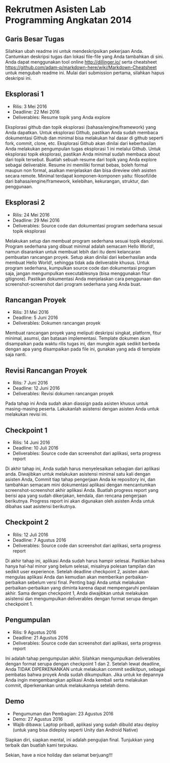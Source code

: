 # Rekrutmen Asisten Lab Programming Angkatan 2014

## Garis Besar Tugas
Silahkan ubah readme ini untuk mendeskripsikan pekerjaan Anda. Cantumkan deskripsi tugas dan lokasi file-file yang Anda tambahkan di sini. Anda dapat menggunakan tool online http://dillinger.io/ serta cheatsheet https://github.com/adam-p/markdown-here/wiki/Markdown-Cheatsheet untuk mengubah readme ini. Mulai dari submission pertama, silahkan hapus deskripsi ini.

## Eksplorasi 1
* Rilis: 3 Mei 2016
* Deadline: 22 Mei 2016
* Deliverables: Resume topik yang Anda explore

Eksplorasi github dan topik eksplorasi (bahasa/engine/framework) yang Anda dapatkan. Untuk eksplorasi Github, pastikan Anda sudah membaca dokumentasi Github dan minimal bisa melakukan hal dasar di github seperti fork, commit, clone, etc. Eksplorasi Github akan dinilai dari keberhasilan Anda melakukan pengumpulan tugas eksplorasi 1 ini melalui Github. Untuk eksplorasi topik eksplorasi, pastikan Anda minimal sudah membaca about dari topik tersebut. Buatlah sebuah resume dari topik yang Anda explore sebagai deliverable. Resume ini memiliki format bebas, boleh formal maupun non formal, asalkan menjelaskan dan bisa direview oleh asisten secara remote. Minimal terdapat komponen-komponen yaitu: filosofi/ide dari bahasa/engine/framework, kelebihan, kekurangan, struktur, dan penggunaan.

## Eksplorasi 2
* Rilis: 24 Mei 2016
* Deadline: 29 Mei 2016
* Deliverables: Source code dan dokumentasi program sederhana sesuai topik eksplorasi

Melakukan setup dan membuat program sederhana sesuai topik eksplorasi. Program sederhana yang dibuat minimal adalah semacam Hello World!, namun disarankan untuk membuat lebih dari itu demi kelancaran pembuatan rancangan proyek. Setup akan dinilai dari keberhasilan anda membuat Hello World!, sehingga tidak ada deliverable khusus. Untuk program sederhana, kumpulkan source code dan dokumentasi program saja, jangan mengumpulkan executablesnya (bisa menggunakan fitur gitignore). Pastikan dokumentasi Anda menjelaskan cara penggunaan dan screenshot-screenshot dari program sederhana yang Anda buat.

## Rancangan Proyek
* Rilis: 31 Mei 2016
* Deadline: 5 Juni 2016
* Deliverables: Dokumen rancangan proyek

Membuat rancangan proyek yang meliputi deskripsi singkat, platform, fitur minimal, asumsi, dan batasan implementasi. Template dokumen akan disampaikan pada waktu rilis tugas ini, dan mungkin agak sedikit berbeda dengan apa yang disampaikan pada file ini, gunakan yang ada di template saja nanti.

## Revisi Rancangan Proyek
* Rilis: 7 Juni 2016
* Deadline: 12 Juni 2016
* Deliverables: Revisi dokumen rancangan proyek

Pada tahap ini Anda sudah akan diassign pada asisten khusus untuk masing-masing peserta. Lakukanlah asistensi dengan asisten Anda untuk melakukan revisi ini.

## Checkpoint 1
* Rilis: 14 Juni 2016
* Deadline: 10 Juli 2016
* Deliverables: Source code dan screenshot dari aplikasi, serta progress report

Di akhir tahap ini, Anda sudah harus menyelesaikan sebagian dari aplikasi anda. Diwajibkan untuk melakukan asistensi minimal satu kali dengan asisten Anda, Commit tiap tahap pengerjaan Anda ke repository ini, dan tambahkan semacam mini dokumentasi aplikasi dengan mencantumkan screenshot-screenshot akhir aplikasi Anda. Buatlah progress report yang berisi apa yang sudah dikerjakan, kendala, dan rencana pengerjaan berikutnya. Progress report ini akan digunakan oleh asisten Anda untuk dibahas saat asistensi berikutnya. 

## Checkpoint 2
* Rilis: 12 Juli 2016
* Deadline: 7 Agustus 2016
* Deliverables: Source code dan screenshot dari aplikasi, serta progress report

Di akhir tahap ini, aplikasi Anda sudah harus hampir selesai. Pastikan bahwa hanya hal-hal minor yang belum selesai, misalnya polesan tampilan dan sedikit user experience. Setelah deadline checkpoint 2, asisten akan mengulas aplikasi Anda dan kemudian akan memberikan perbaikan-perbaikan sebelum versi final. Penting bagi Anda untuk melakukan perbaikan-perbaikan yang diminta karena dapat mempengaruhi penilaian akhir. Sama dengan checkpoint 1, Anda diwajibkan untuk melakukan asistensi dan mengumpulkan deliverables dengan format serupa dengan checkpoint 1.

## Pengumpulan
* Rilis: 9 Agustus 2016
* Deadline: 21 Agustus 2016
* Deliverables: Source code dan screenshot dari aplikasi, serta progress report

Ini adalah tahap pengumpulan akhir. Silahkan mengumpulkan deliverables dengan format serupa dengan checkpoint 1 dan 2. Setelah lewat deadline, Anda TIDAK DIPERKENANKAN untuk melakukan commit sedikitpun, sebagai pembatas bahwa proyek Anda sudah dikumpulkan. Jika untuk ke depannya Anda ingin mengembangkan aplikasi Anda kembali serta melakukan commit, diperkenankan untuk melakukannya setelah demo.

## Demo
* Pengumuman dan Pembagian: 23 Agustus 2016
* Demo: 27 Agustus 2016
* Wajib dibawa: Laptop pribadi, aplikasi yang sudah dibuild atau deploy (untuk yang bisa dideploy seperti Unity dan Android Native)

Siapkan diri, siapkan mental, ini adalah pengujian final. Tunjukkan yang terbaik dan buatlah kami terpukau.

Sekian, have a nice holiday dan selamat berjuang!!!
